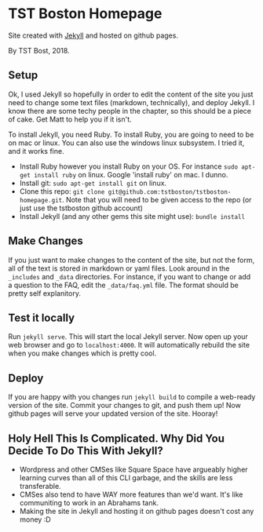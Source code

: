 TST Boston Homepage
===================

Site created with [Jekyll](jekyllrb.com) and hosted on github pages.

By TST Bost, 2018.


## Setup
Ok, I used Jekyll so hopefully in order to edit the content of the site you just need to change some text files (markdown, technically), and deploy Jekyll. I know there are some techy people in the chapter, so this should be a piece of cake. Get Matt to help you if it isn't.

To install Jekyll, you need Ruby. To install Ruby, you are going to need to be on mac or linux. You can also use the windows linux subsystem. I tried it, and it works fine.

- Install Ruby however you install Ruby on your OS. For instance `sudo apt-get install ruby` on linux. Google 'install ruby' on mac. I dunno.
- Install git: `sudo apt-get install git` on linux.
- Clone this repo: `git clone git@github.com:tstboston/tstboston-homepage.git`. Note that you will need to be given access to the repo (or just use the tstboston github account)
- Install Jekyll (and any other gems this site might use): `bundle install`

## Make Changes
If you just want to make changes to the content of the site, but not the form, all of the text is stored in markdown or yaml files. Look around in the `_includes` and `_data` directories. For instance, if you want to change or add a question to the FAQ, edit the `_data/faq.yml` file. The format should be pretty self explanitory.

## Test it locally
Run `jekyll serve`. This will start the local Jekyll server. Now open up your web browser and go to `localhost:4000`. It will automatically rebuild the site when you make changes which is pretty cool.

## Deploy
If you are happy with you changes run `jekyll build` to compile a web-ready version of the site. Commit your changes to git, and push them up! Now github pages will serve your updated version of the site. Hooray!

## Holy Hell This Is Complicated. Why Did You Decide To Do This With Jekyll?
- Wordpress and other CMSes like Square Space have argueably higher learning curves than all of this CLI garbage, and the skills are less transferable.
- CMSes also tend to have WAY more features than we'd want. It's like communiting to work in an Abrahams tank.
- Making the site in Jekyll and hosting it on github pages doesn't cost any money :D
